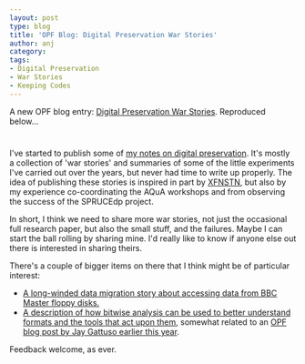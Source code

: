 ```yaml
---
layout: post
type: blog
title: 'OPF Blog: Digital Preservation War Stories'
author: anj
category:
tags:
- Digital Preservation
- War Stories
- Keeping Codes
---
```

<p>
A new OPF blog entry: <a href="http://openpreservation.org/knowledge/blogs/2013/09/23/digital-preservation-war-stories/">Digital Preservation War Stories</a>. Reproduced below...
</p>
<!--break-->

<h1></h1>
<p>I've started to publish some of&nbsp;<a class="external" href="http://anjackson.github.io/keeping-codes/">my notes on digital preservation</a>. It's mostly a collection of&nbsp;'war stories' and summaries of some of the little experiments I've carried out over the years, but never had time to write up properly. The idea of publishing these stories is inspired in part by <a class="external" href="http://www.openpreservation.org/blogs/2013-09-13-registries-we-need">XFNSTN</a>, but also by my experience co-coordinating the AQuA workshops and from observing the success of the SPRUCEdp project.</p>
<p>In short, I think we need to share more war stories, not just the occasional full research paper, but also the small stuff, and the failures. Maybe I can start the ball rolling by sharing mine. I'd really like to know if anyone else out there is interested in sharing theirs.</p>
<p>There's a couple of bigger items on there that I think might be of particular interest:</p>
<ul>
<li><a class="external" href="http://anjackson.github.io/keeping-codes/experiments/bbc-micro-data-recovery.html">A long-winded data migration story about accessing data from BBC Master floppy disks.</a></li>
<li><a class="external" href="http://anjackson.github.io/keeping-codes/experiments/Understanding%20Tools%20and%20Formats%20Via%20Bitwise%20Analysis.html">A description of how bitwise analysis can be used to better understand formats and the tools that act upon them</a>, somewhat related to an <a class="external" href="http://www.openpreservation.org/blogs/2013-02-14-exploring-impact-flipped-bits">OPF blog post by Jay Gattuso&nbsp;earlier this year</a>.</li>
</ul>
<p>Feedback welcome, as ever.</p>
